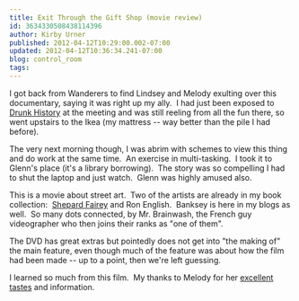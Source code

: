 ```yaml
---
title: Exit Through the Gift Shop (movie review)
id: 3634330508438114396
author: Kirby Urner
published: 2012-04-12T10:29:00.002-07:00
updated: 2012-04-12T10:36:34.241-07:00
blog: control_room
tags: 
---
```


I got back from Wanderers to find Lindsey and Melody exulting over this documentary, saying it was right up my ally.  I had just been exposed to [Drunk History](http://www.youtube.com/watch?v=CDukCTcITLY) at the meeting and was still reeling from all the fun there, so went upstairs to the Ikea (my mattress -- way better than the pile I had before).

The very next morning though, I was abrim with schemes to view this thing and do work at the same time.  An exercise in multi-tasking.  I took it to Glenn's place (it's a library borrowing).  The story was so compelling I had to shut the laptop and just watch.  Glenn was highly amused also.

This is a movie about street art.  Two of the artists are already in my book collection:  [Shepard Fairey](http://worldgame.blogspot.com/2008/05/other-russia.html) and Ron English.  Banksey is here in my blogs as well.  So many dots connected, by Mr. Brainwash, the French guy videographer who then joins their ranks as "one of them".

The DVD has great extras but pointedly does not get into "the making of" the main feature, even though much of the feature was about how the film had been made -- up to a point, then we're left guessing.

I learned so much from this film.  My thanks to Melody for her [excellent tastes](http://controlroom.blogspot.com/2009/03/connected-campaigns.html) and information.